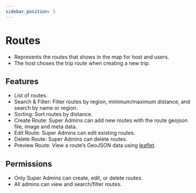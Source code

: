 ```yaml
---
sidebar_position: 5
---
```


# Routes

- Represents the routes that shows in the map for host and users.
- The host choses the trip route when creating a new trip.

## Features

- List of routes.
- Search & Filter: Filter routes by region, minimum/maximum distance, and search by name or region.
- Sorting: Sort routes by distance.
- Create Route: Super Admins can add new routes with the route geojson file, image and meta data.
- Edit Route: Super Admins can edit existing routes.
- Delete Route: Super Admins can delete routes.
- Preview Route: View a route’s GeoJSON data using [leaflet](https://leafletjs.com/).

## Permissions

- Only Super Admins can create, edit, or delete routes.
- All admins can view and search/filter routes.

